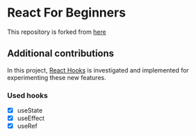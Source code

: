 # React For Beginners
This repository is forked from [here](https://github.com/wesbos/React-For-Beginners-Starter-Files)

## Additional contributions
In this project, [React Hooks](https://reactjs.org/docs/hooks-intro.html) is investigated and implemented for experimenting these new features.

### Used hooks
* [X] useState
* [X] useEffect
* [X] useRef